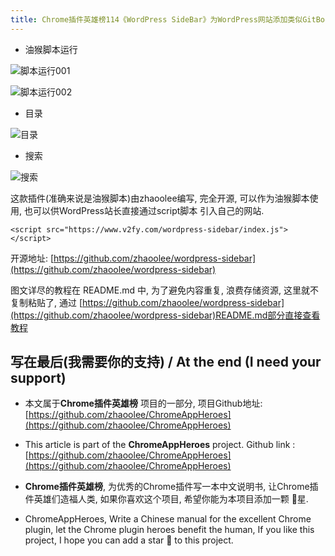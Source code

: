 ```yaml
---
title: Chrome插件英雄榜114《WordPress SideBar》为WordPress网站添加类似GitBook的侧边栏目录
---
```


- 油猴脚本运行

![脚本运行001](https://cdn.fangyuanxiaozhan.com/assets/1653216913808RmEsdihH.png)

![脚本运行002](https://cdn.fangyuanxiaozhan.com/assets/1653216793258HazZ1cis.png)

- 目录

![目录](https://cdn.fangyuanxiaozhan.com/assets/1653215891375MZS3nyi1.gif)

- 搜索

![搜索](https://cdn.fangyuanxiaozhan.com/assets/1654330538860TFAMCpCN.gif)



这款插件(准确来说是油猴脚本)由zhaoolee编写, 完全开源, 可以作为油猴脚本使用, 也可以供WordPress站长直接通过script脚本 引入自己的网站.



`<script src="https://www.v2fy.com/wordpress-sidebar/index.js"></script>`

开源地址: [https://github.com/zhaoolee/wordpress-sidebar](https://github.com/zhaoolee/wordpress-sidebar) 

图文详尽的教程在 README.md 中, 为了避免内容重复, 浪费存储资源, 这里就不复制粘贴了, 通过 [https://github.com/zhaoolee/wordpress-sidebar](https://github.com/zhaoolee/wordpress-sidebar)README.md部分直接查看教程

## 写在最后(我需要你的支持) / At the end (I need your support)

- 本文属于**Chrome插件英雄榜** 项目的一部分, 项目Github地址: [https://github.com/zhaoolee/ChromeAppHeroes](https://github.com/zhaoolee/ChromeAppHeroes)


- This article is part of the **ChromeAppHeroes** project. Github link : [https://github.com/zhaoolee/ChromeAppHeroes](https://github.com/zhaoolee/ChromeAppHeroes) 

- **Chrome插件英雄榜**, 为优秀的Chrome插件写一本中文说明书, 让Chrome插件英雄们造福人类, 如果你喜欢这个项目, 希望你能为本项目添加一颗 🌟星.

- ChromeAppHeroes, Write a Chinese manual for the excellent Chrome plugin, let the Chrome plugin heroes benefit the human, If you like this project, I hope you can add a star 🌟 to this project.

